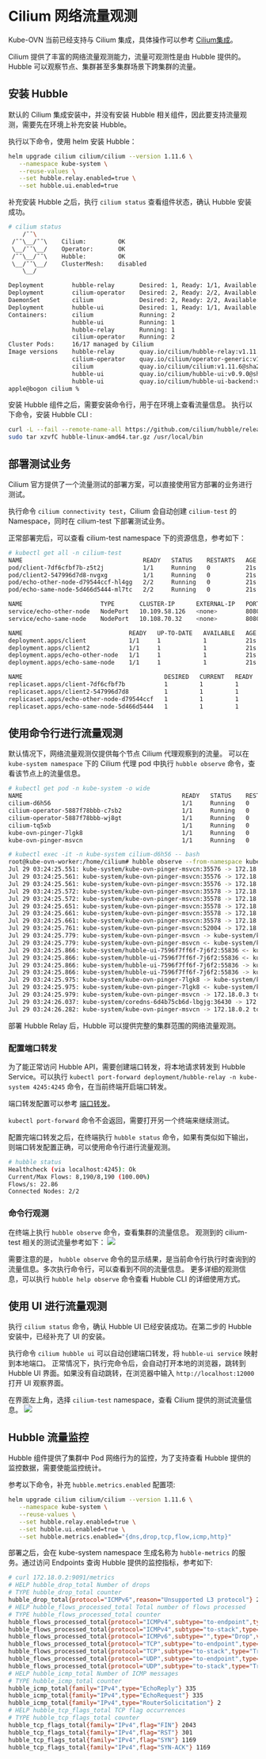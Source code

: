 # Cilium 网络流量观测

Kube-OVN 当前已经支持与 Cilium 集成，具体操作可以参考 [Cilium集成](with-cilium.md)。

Cilium 提供了丰富的网络流量观测能力，流量可观测性是由 Hubble 提供的。Hubble 可以观察节点、集群甚至多集群场景下跨集群的流量。

## 安装 Hubble

默认的 Cilium 集成安装中，并没有安装 Hubble 相关组件，因此要支持流量观测，需要先在环境上补充安装 Hubble。

执行以下命令，使用 helm 安装 Hubble：
```bash
helm upgrade cilium cilium/cilium --version 1.11.6 \
   --namespace kube-system \
   --reuse-values \
   --set hubble.relay.enabled=true \
   --set hubble.ui.enabled=true
```

补充安装 Hubble 之后，执行 `cilium status` 查看组件状态，确认 Hubble 安装成功。
```bash
# cilium status
    /¯¯\
 /¯¯\__/¯¯\    Cilium:         OK
 \__/¯¯\__/    Operator:       OK
 /¯¯\__/¯¯\    Hubble:         OK
 \__/¯¯\__/    ClusterMesh:    disabled
    \__/

Deployment        hubble-relay       Desired: 1, Ready: 1/1, Available: 1/1
Deployment        cilium-operator    Desired: 2, Ready: 2/2, Available: 2/2
DaemonSet         cilium             Desired: 2, Ready: 2/2, Available: 2/2
Deployment        hubble-ui          Desired: 1, Ready: 1/1, Available: 1/1
Containers:       cilium             Running: 2
                  hubble-ui          Running: 1
                  hubble-relay       Running: 1
                  cilium-operator    Running: 2
Cluster Pods:     16/17 managed by Cilium
Image versions    hubble-relay       quay.io/cilium/hubble-relay:v1.11.6@sha256:fd9034a2d04d5b973f1e8ed44f230ea195b89c37955ff32e34e5aa68f3ed675a: 1
                  cilium-operator    quay.io/cilium/operator-generic:v1.11.6@sha256:9f6063c7bcaede801a39315ec7c166309f6a6783e98665f6693939cf1701bc17: 2
                  cilium             quay.io/cilium/cilium:v1.11.6@sha256:f7f93c26739b6641a3fa3d76b1e1605b15989f25d06625260099e01c8243f54c: 2
                  hubble-ui          quay.io/cilium/hubble-ui:v0.9.0@sha256:0ef04e9a29212925da6bdfd0ba5b581765e41a01f1cc30563cef9b30b457fea0: 1
                  hubble-ui          quay.io/cilium/hubble-ui-backend:v0.9.0@sha256:000df6b76719f607a9edefb9af94dfd1811a6f1b6a8a9c537cba90bf12df474b: 1
apple@bogon cilium %
```

安装 Hubble 组件之后，需要安装命令行，用于在环境上查看流量信息。
执行以下命令，安装 Hubble CLI :
```bash
curl -L --fail --remote-name-all https://github.com/cilium/hubble/releases/download/v0.10.0/hubble-linux-amd64.tar.gz
sudo tar xzvfC hubble-linux-amd64.tar.gz /usr/local/bin
```

## 部署测试业务
Cilium 官方提供了一个流量测试的部署方案，可以直接使用官方部署的业务进行测试。

执行命令 `cilium connectivity test`，Cilium 会自动创建 `cilium-test` 的 Namespace，同时在 cilium-test 下部署测试业务。

正常部署完后，可以查看 cilium-test namespace 下的资源信息，参考如下：
```bash
# kubectl get all -n cilium-test
NAME                                  READY   STATUS    RESTARTS   AGE
pod/client-7df6cfbf7b-z5t2j           1/1     Running   0          21s
pod/client2-547996d7d8-nvgxg          1/1     Running   0          21s
pod/echo-other-node-d79544ccf-hl4gg   2/2     Running   0          21s
pod/echo-same-node-5d466d5444-ml7tc   2/2     Running   0          21s

NAME                      TYPE       CLUSTER-IP      EXTERNAL-IP   PORT(S)          AGE
service/echo-other-node   NodePort   10.109.58.126   <none>        8080:32269/TCP   21s
service/echo-same-node    NodePort   10.108.70.32    <none>        8080:32490/TCP   21s

NAME                              READY   UP-TO-DATE   AVAILABLE   AGE
deployment.apps/client            1/1     1            1           21s
deployment.apps/client2           1/1     1            1           21s
deployment.apps/echo-other-node   1/1     1            1           21s
deployment.apps/echo-same-node    1/1     1            1           21s

NAME                                        DESIRED   CURRENT   READY   AGE
replicaset.apps/client-7df6cfbf7b           1         1         1       21s
replicaset.apps/client2-547996d7d8          1         1         1       21s
replicaset.apps/echo-other-node-d79544ccf   1         1         1       21s
replicaset.apps/echo-same-node-5d466d5444   1         1         1       21s
```

## 使用命令行进行流量观测

默认情况下，网络流量观测仅提供每个节点 Cilium 代理观察到的流量。
可以在 `kube-system namespace` 下的 Cilium 代理 pod 中执行 `hubble observe` 命令，查看该节点上的流量信息。
```bash
# kubectl get pod -n kube-system -o wide
NAME                                             READY   STATUS    RESTARTS   AGE     IP           NODE                     NOMINATED NODE   READINESS GATES
cilium-d6h56                                     1/1     Running   0          2d20h   172.18.0.2   kube-ovn-worker          <none>           <none>
cilium-operator-5887f78bbb-c7sb2                 1/1     Running   0          2d20h   172.18.0.2   kube-ovn-worker          <none>           <none>
cilium-operator-5887f78bbb-wj8gt                 1/1     Running   0          2d20h   172.18.0.3   kube-ovn-control-plane   <none>           <none>
cilium-tq5xb                                     1/1     Running   0          2d20h   172.18.0.3   kube-ovn-control-plane   <none>           <none>
kube-ovn-pinger-7lgk8                            1/1     Running   0          21h     10.16.0.19   kube-ovn-control-plane   <none>           <none>
kube-ovn-pinger-msvcn                            1/1     Running   0          21h     10.16.0.18   kube-ovn-worker          <none>           <none>

# kubectl exec -it -n kube-system cilium-d6h56 -- bash
root@kube-ovn-worker:/home/cilium# hubble observe --from-namespace kube-system
Jul 29 03:24:25.551: kube-system/kube-ovn-pinger-msvcn:35576 -> 172.18.0.3:6642 to-stack FORWARDED (TCP Flags: ACK, PSH)
Jul 29 03:24:25.561: kube-system/kube-ovn-pinger-msvcn:35576 -> 172.18.0.3:6642 to-stack FORWARDED (TCP Flags: RST)
Jul 29 03:24:25.561: kube-system/kube-ovn-pinger-msvcn:35576 -> 172.18.0.3:6642 to-stack FORWARDED (TCP Flags: ACK, RST)
Jul 29 03:24:25.572: kube-system/kube-ovn-pinger-msvcn:35578 -> 172.18.0.3:6642 to-stack FORWARDED (TCP Flags: SYN)
Jul 29 03:24:25.572: kube-system/kube-ovn-pinger-msvcn:35578 -> 172.18.0.3:6642 to-stack FORWARDED (TCP Flags: ACK)
Jul 29 03:24:25.651: kube-system/kube-ovn-pinger-msvcn:35578 -> 172.18.0.3:6642 to-stack FORWARDED (TCP Flags: ACK, PSH)
Jul 29 03:24:25.661: kube-system/kube-ovn-pinger-msvcn:35578 -> 172.18.0.3:6642 to-stack FORWARDED (TCP Flags: RST)
Jul 29 03:24:25.661: kube-system/kube-ovn-pinger-msvcn:35578 -> 172.18.0.3:6642 to-stack FORWARDED (TCP Flags: ACK, RST)
Jul 29 03:24:25.761: kube-system/kube-ovn-pinger-msvcn:52004 -> 172.18.0.3:6443 to-stack FORWARDED (TCP Flags: ACK, PSH)
Jul 29 03:24:25.779: kube-system/kube-ovn-pinger-msvcn -> kube-system/kube-ovn-pinger-7lgk8 to-stack FORWARDED (ICMPv4 EchoRequest)
Jul 29 03:24:25.779: kube-system/kube-ovn-pinger-msvcn <- kube-system/kube-ovn-pinger-7lgk8 to-endpoint FORWARDED (ICMPv4 EchoReply)
Jul 29 03:24:25.866: kube-system/hubble-ui-7596f7ff6f-7j6f2:55836 <- kube-system/hubble-relay-959988db5-zc5vv:4245 to-stack FORWARDED (TCP Flags: ACK)
Jul 29 03:24:25.866: kube-system/hubble-ui-7596f7ff6f-7j6f2:55836 <- kube-system/hubble-relay-959988db5-zc5vv:80 to-endpoint FORWARDED (TCP Flags: ACK)
Jul 29 03:24:25.866: kube-system/hubble-ui-7596f7ff6f-7j6f2:55836 -> kube-system/hubble-relay-959988db5-zc5vv:4245 to-stack FORWARDED (TCP Flags: ACK)
Jul 29 03:24:25.866: kube-system/hubble-ui-7596f7ff6f-7j6f2:55836 -> kube-system/hubble-relay-959988db5-zc5vv:4245 to-endpoint FORWARDED (TCP Flags: ACK)
Jul 29 03:24:25.975: kube-system/kube-ovn-pinger-7lgk8 -> kube-system/kube-ovn-pinger-msvcn to-endpoint FORWARDED (ICMPv4 EchoRequest)
Jul 29 03:24:25.975: kube-system/kube-ovn-pinger-7lgk8 <- kube-system/kube-ovn-pinger-msvcn to-stack FORWARDED (ICMPv4 EchoReply)
Jul 29 03:24:25.979: kube-system/kube-ovn-pinger-msvcn -> 172.18.0.3 to-stack FORWARDED (ICMPv4 EchoRequest)
Jul 29 03:24:26.037: kube-system/coredns-6d4b75cb6d-lbgjg:36430 -> 172.18.0.3:6443 to-stack FORWARDED (TCP Flags: ACK)
Jul 29 03:24:26.282: kube-system/kube-ovn-pinger-msvcn -> 172.18.0.2 to-stack FORWARDED (ICMPv4 EchoRequest)
```
部署 Hubble Relay 后，Hubble 可以提供完整的集群范围的网络流量观测。

### 配置端口转发
为了能正常访问 Hubble API，需要创建端口转发，将本地请求转发到 Hubble Service。可以执行 `kubectl port-forward deployment/hubble-relay -n kube-system 4245:4245` 命令，在当前终端开启端口转发。

端口转发配置可以参考 [端口转发](https://kubernetes.io/docs/tasks/access-application-cluster/port-forward-access-application-cluster/)。

`kubectl port-forward` 命令不会返回，需要打开另一个终端来继续测试。

配置完端口转发之后，在终端执行 `hubble status` 命令，如果有类似如下输出，则端口转发配置正确，可以使用命令行进行流量观测。
```bash
# hubble status
Healthcheck (via localhost:4245): Ok
Current/Max Flows: 8,190/8,190 (100.00%)
Flows/s: 22.86
Connected Nodes: 2/2
```

### 命令行观测
在终端上执行 `hubble observe` 命令，查看集群的流量信息。
观测到的 cilium-test 相关的测试流量参考如下：
![](../static/cilium-test-cmd.png)

需要注意的是， `hubble observe` 命令的显示结果，是当前命令行执行时查询到的流量信息。多次执行命令行，可以查看到不同的流量信息。
更多详细的观测信息，可以执行 `hubble help observe` 命令查看 Hubble CLI 的详细使用方式。

## 使用 UI 进行流量观测

执行 `cilium status` 命令，确认 Hubble UI 已经安装成功。在第二步的 Hubble 安装中，已经补充了 UI 的安装。

执行命令 `cilium hubble ui` 可以自动创建端口转发，将 `hubble-ui service` 映射到本地端口。
正常情况下，执行完命令后，会自动打开本地的浏览器，跳转到 Hubble UI 界面。如果没有自动跳转，在浏览器中输入 `http://localhost:12000` 打开 UI 观察界面。

在界面左上角，选择 `cilium-test` namespace，查看 Cilium 提供的测试流量信息。
![](../static/cilium-test-ui.png)

## Hubble 流量监控

Hubble 组件提供了集群中 Pod 网络行为的监控，为了支持查看 Hubble 提供的监控数据，需要使能监控统计。

参考以下命令，补充 `hubble.metrics.enabled` 配置项:
```bash
helm upgrade cilium cilium/cilium --version 1.11.6 \
   --namespace kube-system \
   --reuse-values \
   --set hubble.relay.enabled=true \
   --set hubble.ui.enabled=true \
   --set hubble.metrics.enabled="{dns,drop,tcp,flow,icmp,http}"
```

部署之后，会在 kube-system namespace 生成名称为 `hubble-metrics` 的服务。通过访问 Endpoints 查询 Hubble 提供的监控指标，参考如下:
```bash
# curl 172.18.0.2:9091/metrics
# HELP hubble_drop_total Number of drops
# TYPE hubble_drop_total counter
hubble_drop_total{protocol="ICMPv6",reason="Unsupported L3 protocol"} 2
# HELP hubble_flows_processed_total Total number of flows processed
# TYPE hubble_flows_processed_total counter
hubble_flows_processed_total{protocol="ICMPv4",subtype="to-endpoint",type="Trace",verdict="FORWARDED"} 335
hubble_flows_processed_total{protocol="ICMPv4",subtype="to-stack",type="Trace",verdict="FORWARDED"} 335
hubble_flows_processed_total{protocol="ICMPv6",subtype="",type="Drop",verdict="DROPPED"} 2
hubble_flows_processed_total{protocol="TCP",subtype="to-endpoint",type="Trace",verdict="FORWARDED"} 8282
hubble_flows_processed_total{protocol="TCP",subtype="to-stack",type="Trace",verdict="FORWARDED"} 6767
hubble_flows_processed_total{protocol="UDP",subtype="to-endpoint",type="Trace",verdict="FORWARDED"} 1642
hubble_flows_processed_total{protocol="UDP",subtype="to-stack",type="Trace",verdict="FORWARDED"} 1642
# HELP hubble_icmp_total Number of ICMP messages
# TYPE hubble_icmp_total counter
hubble_icmp_total{family="IPv4",type="EchoReply"} 335
hubble_icmp_total{family="IPv4",type="EchoRequest"} 335
hubble_icmp_total{family="IPv4",type="RouterSolicitation"} 2
# HELP hubble_tcp_flags_total TCP flag occurrences
# TYPE hubble_tcp_flags_total counter
hubble_tcp_flags_total{family="IPv4",flag="FIN"} 2043
hubble_tcp_flags_total{family="IPv4",flag="RST"} 301
hubble_tcp_flags_total{family="IPv4",flag="SYN"} 1169
hubble_tcp_flags_total{family="IPv4",flag="SYN-ACK"} 1169
```
